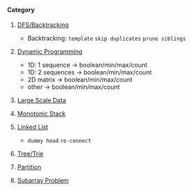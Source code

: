 #### Category

1.  [DFS/Backtracking](https://github.com/interviewcoder/leetcode/blob/master/doc/category_dfs.md)  
    -  Backtracking: `template` `skip duplicates` `prune siblings`

0. [Dynamic Programming](https://github.com/interviewcoder/leetcode/blob/master/doc/category_dp.md)  
    - 1D: 1 sequence -> boolean/min/max/count
    - 1D: 2 sequences -> boolean/min/max/count
    - 2D matrix -> boolean/min/max/count
    - other -> boolean/min/max/count

0. [Large Scale Data](https://github.com/interviewcoder/leetcode/blob/master/doc/category_largescale.md)

0. [Monotonic Stack](https://github.com/interviewcoder/leetcode/blob/master/doc/category_monotonicstack.md) 
 
0. [Linked List](https://github.com/interviewcoder/leetcode/blob/master/doc/category_linkedlist.md)  
    - `dummy head` `re-connect` 

0. [Tree/Trie](https://github.com/interviewcoder/leetcode/blob/master/doc/category_tree.md)

0. [Partition](https://github.com/interviewcoder/leetcode/blob/master/doc/category_partition.md)

0. [Subarray Problem](https://github.com/interviewcoder/leetcode/blob/master/doc/category_subarray.md)